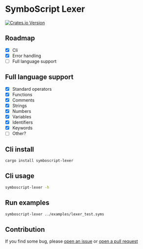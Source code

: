 # SymboScript Lexer

[![Crates.io Version](https://img.shields.io/crates/v/symboscript-lexer)](https://crates.io/crates/symboscript-lexer)

## Roadmap

- [x] Cli
- [x] Error handling
- [ ] Full language support

## Full language support

- [x] Standard operators
- [x] Functions
- [x] Comments
- [x] Strings
- [x] Numbers
- [x] Variables
- [x] Identifiers
- [x] Keywords
- [ ] Other?

## Cli install

```sh
cargo install symboscript-lexer
```

## Cli usage

```sh
symboscript-lexer -h
```

## Run examples

```sh
symboscript-lexer ../examples/lexer_test.syms
```

## Contribution

If you find some bug, please [open an issue](https://github.com/artegoser/symboscript/issues/new)
or [open a pull request](https://github.com/artegoser/symboscript/pulls)
